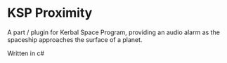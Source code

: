 KSP Proximity
======

A part / plugin for Kerbal Space Program, providing an audio alarm as the spaceship approaches the surface of a planet.

Written in c#
